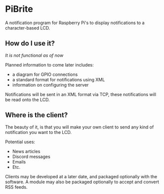 # PiBrite
A notification program for Raspberry Pi's to display notifications to a character-based LCD.

## How do I use it?
*It is not functional as of now*

Planned information to come later includes:
- a diagram for GPIO connections
- a standard format for notifications using XML
- information on configuring the server

Notifications will be sent in an XML format via TCP, these notifications will be read onto the LCD.

## Where is the client?
The beauty of it, is that you will make your own client to send any kind of notification you want to the LCD.

Potential uses:
- News articles
- Discord messages
- Emails
- Etc.

Clients may be developed at a later date, and packaged optionally with the software.
A module may also be packaged optionally to accept and convert RSS feeds.
